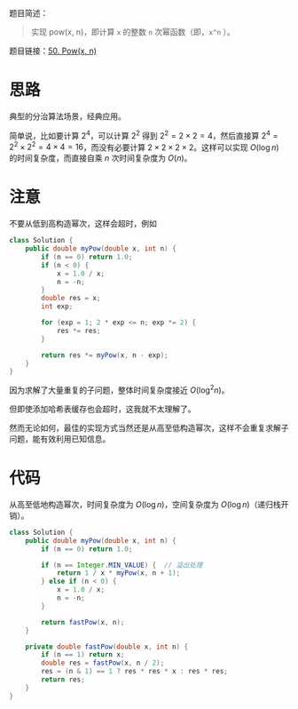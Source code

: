 题目简述：

> 实现 pow(x, n)，即计算 `x` 的整数 `n` 次幂函数（即，`x^n` ）。

题目链接：[50. Pow(x, n)](https://leetcode.cn/problems/powx-n/)

# 思路

典型的分治算法场景，经典应用。

简单说，比如要计算 $2^4$，可以计算 $2^2$ 得到 $2^2=2\times2=4$，然后直接算 $2^4=2^2\times2^2=4\times4=16$，而没有必要计算 $2\times2\times2\times2$。这样可以实现 $O(\log n)$ 的时间复杂度，而直接自乘 $n$ 次时间复杂度为 $O(n)$。

# 注意

不要从低到高构造幂次，这样会超时，例如

```java
class Solution {
    public double myPow(double x, int n) {
        if (n == 0) return 1.0;
        if (n < 0) {
            x = 1.0 / x;
            n = -n;
        }
        double res = x;
        int exp;

        for (exp = 1; 2 * exp <= n; exp *= 2) {
            res *= res;
        }

        return res *= myPow(x, n - exp);
    }
}
```

因为求解了大量重复的子问题，整体时间复杂度接近 $O(\log^2n)$。

但即使添加哈希表缓存也会超时，这我就不太理解了。

然而无论如何，最佳的实现方式当然还是从高至低构造幂次，这样不会重复求解子问题，能有效利用已知信息。

# 代码

从高至低地构造幂次，时间复杂度为 $O(\log n)$，空间复杂度为 $O(\log n)$（递归栈开销）。

```java
class Solution {
    public double myPow(double x, int n) {
        if (n == 0) return 1.0;

        if (n == Integer.MIN_VALUE) {  // 溢出处理
            return 1 / x * myPow(x, n + 1);
        } else if (n < 0) {
            x = 1.0 / x;
            n = -n;
        }

        return fastPow(x, n);
    }

    private double fastPow(double x, int n) {
        if (n == 1) return x;
        double res = fastPow(x, n / 2);
        res = (n & 1) == 1 ? res * res * x : res * res;
        return res;
    }
}
```

